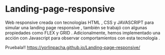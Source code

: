# Landing-page-responsive
Web  responsive  creada con  tecnologías HTML ,  CSS  y  JAVASCRIPT  para simular una  landing page responsive ,  también se  trabajó con algunas propiedades como  FLEX  y  GRID . Adicionalmente, hemos implementado una  acción  con  Javascript  para observar comportamientos con esta  tecnología .

Pruebala!! https://yorlinpacha.github.io/Landing-page-responsive/
